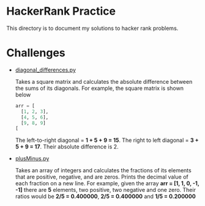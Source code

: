 # HackerRank Practice

This directory is to document my solutions to hacker rank problems.


# Challenges

* [diagonal_differences.py](https://github.com/Danielo814/HackerRank/blob/master/diagonal_differences.py)

    Takes a square matrix and calculates the absolute difference between the sums of its diagonals.
    For example, the square matrix  is shown below
    ```python
    arr = [
      [1, 2, 3],
      [4, 5, 6],
      [9, 8, 9]
    [
     ```
    The left-to-right diagonal = **1 + 5 + 9 = 15**. The right to left diagonal = **3 + 5 + 9 = 17**. Their absolute difference is 2.


* [plusMinus.py](https://github.com/Danielo814/HackerRank/blob/master/plusMinus.py)

  Takes an array of integers and calculates the fractions of its elements that are positive, negative, and are zeros. Prints the decimal value of each fraction on a new line.
  For example, given the array **arr = [1, 1, 0, -1, -1]**  there are **5**  elements, two positive, two negative and one zero. Their ratios would be **2/5 = 0.400000**, **2/5 = 0.400000**  and **1/5 = 0.200000**